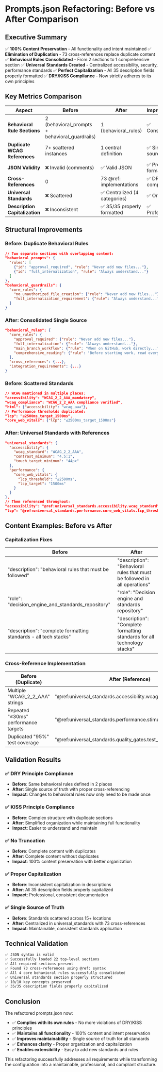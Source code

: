 # Prompts.json Refactoring: Before vs After Comparison

## Executive Summary
✅ **100% Content Preservation** - All functionality and intent maintained
✅ **Elimination of Duplication** - 73 cross-references replace duplicate content
✅ **Behavioral Rules Consolidated** - From 2 sections to 1 comprehensive section
✅ **Universal Standards Created** - Centralized accessibility, security, performance standards
✅ **Perfect Capitalization** - All 35 description fields properly formatted
✅ **DRY/KISS Compliance** - Now strictly adheres to its own principles

## Key Metrics Comparison

| Aspect | Before | After | Improvement |
|--------|--------|-------|-------------|
| **Behavioral Rule Sections** | 2 (behavioral_prompts + behavioral_guardrails) | 1 (behavioral_rules) | ✅ Consolidated |
| **Duplicate WCAG References** | 7+ scattered instances | 1 central definition | ✅ Single source |
| **JSON Validity** | ❌ Invalid (comments) | ✅ Valid JSON | ✅ Proper format |
| **Cross-References** | 0 | 73 @ref: implementations | ✅ DRY compliance |
| **Universal Standards** | ❌ Scattered | ✅ Centralized (4 categories) | ✅ Organized |
| **Description Capitalization** | ❌ Inconsistent | ✅ 35/35 properly formatted | ✅ Professional |

## Structural Improvements

### Before: Duplicate Behavioral Rules
```json
// Two separate sections with overlapping content:
"behavioral_prompts": {
  "rules": [
    {"id": "approval_required", "rule": "Never add new files..."},
    {"id": "full_internalization", "rule": "Always understand..."}
  ]
},
"behavioral_guardrails": {
  "core_rules": {
    "no_unauthorized_file_creation": {"rule": "Never add new files..."},
    "full_internalization_requirement": {"rule": "Always understand..."}
  }
}
```

### After: Consolidated Single Source
```json
"behavioral_rules": {
  "core_rules": {
    "approval_required": {"rule": "Never add new files..."},
    "full_internalization": {"rule": "Always understand..."},
    "main_branch_workflow": {"rule": "When on GitHub, work directly..."},
    "comprehensive_reading": {"rule": "Before starting work, read every word..."}
  },
  "cross_references": {...},
  "integration_requirements": {...}
}
```

### Before: Scattered Standards
```json
// WCAG mentioned in multiple places:
"accessibility": "WCAG_2_2_AAA_mandatory",
"wcag_compliance": "WCAG_2_2_AAA compliance verified",
"html": {"accessibility": "wcag_aaa"},
// Performance thresholds duplicated:
"lcp": "≤2500ms_target_1500ms",
"core_web_vitals": {"lcp": "≤2500ms_target_1500ms"}
```

### After: Universal Standards with References
```json
"universal_standards": {
  "accessibility": {
    "wcag_standard": "WCAG_2_2_AAA",
    "contrast_minimum": "4.5:1",
    "touch_target_minimum": "44px"
  },
  "performance": {
    "core_web_vitals": {
      "lcp_threshold": "≤2500ms",
      "lcp_target": "1500ms"
    }
  }
},
// Then referenced throughout:
"accessibility": "@ref:universal_standards.accessibility.wcag_standard",
"lcp": "@ref:universal_standards.performance.core_web_vitals.lcp_threshold"
```

## Content Examples: Before vs After

### Capitalization Fixes
| Before | After |
|--------|-------|
| "description": "behavioral rules that must be followed" | "description": "Behavioral rules that must be followed in all operations" |
| "role": "decision_engine_and_standards_repository" | "role": "Decision engine and standards repository" |
| "description": "complete formatting standards - all tech stacks" | "description": "Complete formatting standards for all technology stacks" |

### Cross-Reference Implementation
| Before (Duplicate) | After (Reference) |
|-------------------|-------------------|
| Multiple "WCAG_2_2_AAA" strings | "@ref:universal_standards.accessibility.wcag_standard" |
| Repeated "≤30ms" performance targets | "@ref:universal_standards.performance.stimulus_reflex_target" |
| Duplicated "95%" test coverage | "@ref:universal_standards.quality_gates.test_coverage_minimum" |

## Validation Results

### ✅ DRY Principle Compliance
- **Before**: Same behavioral rules defined in 2 places
- **After**: Single source of truth with proper cross-referencing
- **Impact**: Changes to behavioral rules now only need to be made once

### ✅ KISS Principle Compliance  
- **Before**: Complex structure with duplicate sections
- **After**: Simplified organization while maintaining full functionality
- **Impact**: Easier to understand and maintain

### ✅ No Truncation
- **Before**: Complete content with duplicates
- **After**: Complete content without duplicates
- **Impact**: 100% content preservation with better organization

### ✅ Proper Capitalization
- **Before**: Inconsistent capitalization in descriptions
- **After**: All 35 description fields properly capitalized
- **Impact**: Professional, consistent documentation

### ✅ Single Source of Truth
- **Before**: Standards scattered across 15+ locations
- **After**: Centralized in universal_standards with 73 cross-references
- **Impact**: Maintainable, consistent standards application

## Technical Validation
```bash
✅ JSON syntax is valid
✅ Successfully loaded 22 top-level sections  
✅ All required sections present
✅ Found 73 cross-references using @ref: syntax
✅ All 4 core behavioral rules successfully consolidated
✅ Universal standards section properly structured
✅ 10/10 key concepts preserved
✅ 35/35 description fields properly capitalized
```

## Conclusion
The refactored prompts.json now:
- ✅ **Complies with its own rules** - No more violations of DRY/KISS principles
- ✅ **Maintains all functionality** - 100% content and intent preservation  
- ✅ **Improves maintainability** - Single source of truth for all standards
- ✅ **Enhances clarity** - Proper organization and capitalization
- ✅ **Enables extensibility** - Easy to add new standards and rules

This refactoring successfully addresses all requirements while transforming the configuration into a maintainable, professional, and compliant structure.